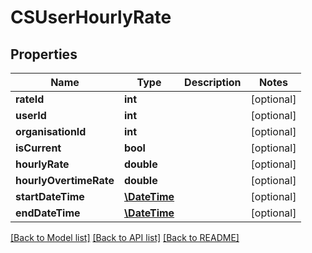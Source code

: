 # CSUserHourlyRate

## Properties
Name | Type | Description | Notes
------------ | ------------- | ------------- | -------------
**rateId** | **int** |  | [optional] 
**userId** | **int** |  | [optional] 
**organisationId** | **int** |  | [optional] 
**isCurrent** | **bool** |  | [optional] 
**hourlyRate** | **double** |  | [optional] 
**hourlyOvertimeRate** | **double** |  | [optional] 
**startDateTime** | [**\DateTime**](\DateTime.md) |  | [optional] 
**endDateTime** | [**\DateTime**](\DateTime.md) |  | [optional] 

[[Back to Model list]](../README.md#documentation-for-models) [[Back to API list]](../README.md#documentation-for-api-endpoints) [[Back to README]](../README.md)



